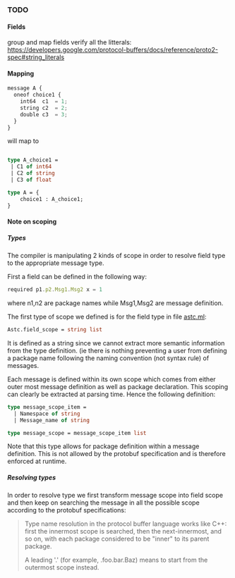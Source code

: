 ### TODO 

#### Fields
group and map fields
verify all the litterals:
https://developers.google.com/protocol-buffers/docs/reference/proto2-spec#string_literals


#### Mapping 


```Javascript
message A {
  oneof choice1 {
    int64  c1  = 1;
    string c2  = 2;
    double c3  = 3; 
  }
}
```

will map to 

```OCaml

type A_choice1 = 
 | C1 of int64
 | C2 of string 
 | C3 of float 

type A = {
    choice1 : A_choice1; 
}
```

#### Note on scoping 

##### Types 

The compiler is manipulating 2 kinds of scope in order to resolve field type to the appropriate message type. 

First a field can be defined in the following way:

```Javascript
required p1.p2.Msg1.Msg2 x = 1 
```

where n1,n2 are package names while Msg1,Msg2 are message definition. 

The first type of scope we defined is for the field type in file [astc.ml](astc.ml):
```OCaml
Astc.field_scope = string list 
```
It is defined as a string since we cannot extract more semantic information from the type definition. (ie there is nothing preventing a user from defining a package name following the naming convention (not syntax rule) of messages. 


Each message is defined within its own scope which comes from either outer most message definition as well as package declaration. This scoping can clearly be extracted at parsing time. Hence the following definition:

```OCaml
type message_scope_item = 
  | Namespace of string 
  | Message_name of string 

type message_scope = message_scope_item list 
```

Note that this type allows for package definition within a message definition. This is not allowed by the protobuf specification and is therefore enforced at runtime. 


##### Resolving types

In order to resolve type we first transform message scope into field scope and then keep on searching the message in 
all the possible scope according to the protobuf specifications:

> Type name resolution in the protocol buffer language works like C++: 
> first the innermost scope is searched, then the next-innermost, and so on, 
> with each package considered to be "inner" to its parent package. 
> 
> A leading '.' (for example, .foo.bar.Baz) means to start from the outermost scope instead.


